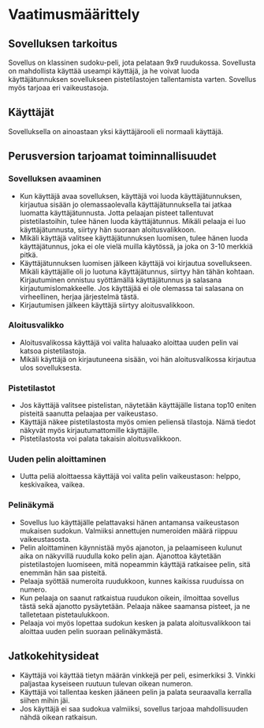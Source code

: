 # Vaatimusmäärittely
## Sovelluksen tarkoitus

Sovellus on klassinen sudoku-peli, jota pelataan 9x9 ruudukossa. Sovellusta on mahdollista käyttää useampi käyttäjä, ja he voivat luoda käyttäjätunnuksen sovellukseen pistetilastojen tallentamista varten. Sovellus myös tarjoaa eri vaikeustasoja. 

## Käyttäjät

Sovelluksella on ainoastaan yksi käyttäjärooli eli normaali käyttäjä.

## Perusversion tarjoamat toiminnallisuudet

### Sovelluksen avaaminen

- Kun käyttäjä avaa sovelluksen, käyttäjä voi luoda käyttäjätunnuksen, kirjautua sisään jo olemassaolevalla käyttäjätunnuksella tai jatkaa luomatta käyttäjätunnusta. Jotta pelaajan pisteet tallentuvat pistetilastoihin, tulee hänen luoda käyttäjätunnus. Mikäli pelaaja ei luo käyttäjätunnusta, siirtyy hän suoraan aloitusvalikkoon. 
- Mikäli käyttäjä valitsee käyttäjätunnuksen luomisen, tulee hänen luoda käyttäjätunnus, joka ei ole vielä muilla käytössä, ja joka on 3-10 merkkiä pitkä. 
- Käyttäjätunnuksen luomisen jälkeen käyttäjä voi kirjautua sovellukseen. Mikäli käyttäjälle oli jo luotuna käyttäjätunnus, siirtyy hän tähän kohtaan. Kirjautuminen onnistuu syöttämällä käyttäjätunnus ja salasana kirjautumislomakkeelle. Jos käyttäjää ei ole olemassa tai salasana on virheellinen, herjaa järjestelmä tästä.
- Kirjautumisen jälkeen käyttäjä siirtyy aloitusvalikkoon. 

### Aloitusvalikko

- Aloitusvalikossa käyttäjä voi valita haluaako aloittaa uuden pelin vai katsoa pistetilastoja. 
- Mikäli käyttäjä on kirjautuneena sisään, voi hän aloitusvalikossa kirjautua ulos sovelluksesta.

### Pistetilastot

- Jos käyttäjä valitsee pistelistan, näytetään käyttäjälle listana top10 eniten pisteitä saanutta pelaajaa per vaikeustaso.
- Käyttäjä näkee pistetilastosta myös omien peliensä tilastoja. Nämä tiedot näkyvät myös kirjautumattomille käyttäjille. 
- Pistetilastosta voi palata takaisin aloitusvalikkoon.

### Uuden pelin aloittaminen

- Uutta peliä aloittaessa käyttäjä voi valita pelin vaikeustason: helppo, keskivaikea, vaikea. 

### Pelinäkymä

- Sovellus luo käyttäjälle pelattavaksi hänen antamansa vaikeustason mukaisen sudokun. Valmiiksi annettujen numeroiden määrä riippuu vaikeustasosta. 
- Pelin aloittaminen käynnistää myös ajanoton, ja pelaamiseen kulunut aika on näkyvillä ruudulla koko pelin ajan. Ajanottoa käytetään pistetilastojen luomiseen, mitä nopeammin käyttäjä ratkaisee pelin, sitä enemmän hän saa pisteitä.
- Pelaaja syöttää numeroita ruudukkoon, kunnes kaikissa ruuduissa on numero. 
- Kun pelaaja on saanut ratkaistua ruudukon oikein, ilmoittaa sovellus tästä sekä ajanotto pysäytetään. Pelaaja näkee saamansa pisteet, ja ne talletetaan pistetaulukkoon. 
- Pelaaja voi myös lopettaa sudokun kesken ja palata aloitusvalikkoon tai aloittaa uuden pelin suoraan pelinäkymästä. 

## Jatkokehitysideat

-   Käyttäjä voi käyttää tietyn määrän vinkkejä per peli, esimerkiksi 3. Vinkki paljastaa kyseiseen ruutuun tulevan oikean numeron.
-   Käyttäjä voi tallentaa kesken jääneen pelin ja palata seuraavalla kerralla siihen mihin jäi. 
-   Jos käyttäjä ei saa sudokua valmiiksi, sovellus tarjoaa mahdollisuuden nähdä oikean ratkaisun.
